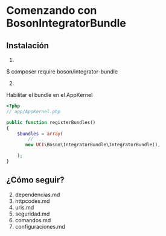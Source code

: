Comenzando con BosonIntegratorBundle
=====================================

## Instalación
1)
$ composer require boson/integrator-bundle

2)
Habilitar el bundle en el AppKernel

 ``` php
 <?php
 // app/AppKernel.php

 public function registerBundles()
 {
     $bundles = array(
         // ...
        new UCI\Boson\IntegratorBundle\IntegratorBundle(),

     );
 }
 ```
 ## ¿Cómo seguir?
 2. dependencias.md
 3. httpcodes.md
 4. uris.md
 5. seguridad.md
 6. comandos.md
 7. configuraciones.md

